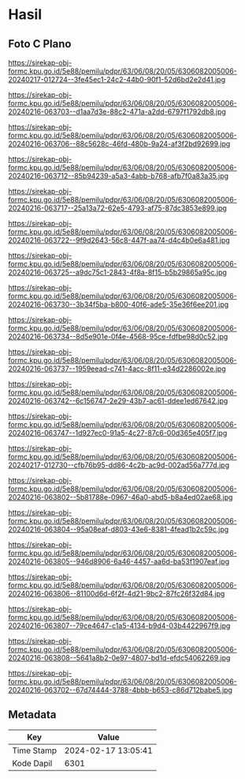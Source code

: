 # Hasil

## Foto C Plano

https://sirekap-obj-formc.kpu.go.id/5e88/pemilu/pdpr/63/06/08/20/05/6306082005006-20240217-012724--3fe45ec1-24c2-44b0-90f1-52d6bd2e2d41.jpg

https://sirekap-obj-formc.kpu.go.id/5e88/pemilu/pdpr/63/06/08/20/05/6306082005006-20240216-063703--d1aa7d3e-88c2-471a-a2dd-6797f1792db8.jpg

https://sirekap-obj-formc.kpu.go.id/5e88/pemilu/pdpr/63/06/08/20/05/6306082005006-20240216-063706--88c5628c-46fd-480b-9a24-af3f2bd92699.jpg

https://sirekap-obj-formc.kpu.go.id/5e88/pemilu/pdpr/63/06/08/20/05/6306082005006-20240216-063712--85b94239-a5a3-4abb-b768-afb7f0a83a35.jpg

https://sirekap-obj-formc.kpu.go.id/5e88/pemilu/pdpr/63/06/08/20/05/6306082005006-20240216-063717--25a13a72-62e5-4793-af75-87dc3853e899.jpg

https://sirekap-obj-formc.kpu.go.id/5e88/pemilu/pdpr/63/06/08/20/05/6306082005006-20240216-063722--9f9d2643-56c8-447f-aa74-d4c4b0e6a481.jpg

https://sirekap-obj-formc.kpu.go.id/5e88/pemilu/pdpr/63/06/08/20/05/6306082005006-20240216-063725--a9dc75c1-2843-4f8a-8f15-b5b29865a95c.jpg

https://sirekap-obj-formc.kpu.go.id/5e88/pemilu/pdpr/63/06/08/20/05/6306082005006-20240216-063730--3b34f5ba-b800-40f6-ade5-35e36f6ee201.jpg

https://sirekap-obj-formc.kpu.go.id/5e88/pemilu/pdpr/63/06/08/20/05/6306082005006-20240216-063734--8d5e901e-0f4e-4568-95ce-fdfbe98d0c52.jpg

https://sirekap-obj-formc.kpu.go.id/5e88/pemilu/pdpr/63/06/08/20/05/6306082005006-20240216-063737--1959eead-c741-4acc-8f11-e34d2286002e.jpg

https://sirekap-obj-formc.kpu.go.id/5e88/pemilu/pdpr/63/06/08/20/05/6306082005006-20240216-063742--6c156747-2e29-43b7-ac61-ddee1ed67642.jpg

https://sirekap-obj-formc.kpu.go.id/5e88/pemilu/pdpr/63/06/08/20/05/6306082005006-20240216-063747--1d927ec0-91a5-4c27-87c6-00d365e405f7.jpg

https://sirekap-obj-formc.kpu.go.id/5e88/pemilu/pdpr/63/06/08/20/05/6306082005006-20240217-012730--cfb76b95-dd86-4c2b-ac9d-002ad56a777d.jpg

https://sirekap-obj-formc.kpu.go.id/5e88/pemilu/pdpr/63/06/08/20/05/6306082005006-20240216-063802--5b81788e-0967-46a0-abd5-b8a4ed02ae68.jpg

https://sirekap-obj-formc.kpu.go.id/5e88/pemilu/pdpr/63/06/08/20/05/6306082005006-20240216-063804--95a08eaf-d803-43e6-8381-4fead1b2c59c.jpg

https://sirekap-obj-formc.kpu.go.id/5e88/pemilu/pdpr/63/06/08/20/05/6306082005006-20240216-063805--946d8906-6a46-4457-aa6d-ba53f1907eaf.jpg

https://sirekap-obj-formc.kpu.go.id/5e88/pemilu/pdpr/63/06/08/20/05/6306082005006-20240216-063806--81100d6d-6f2f-4d21-9bc2-87fc26f32d84.jpg

https://sirekap-obj-formc.kpu.go.id/5e88/pemilu/pdpr/63/06/08/20/05/6306082005006-20240216-063807--79ce4647-c1a5-4134-b9d4-03b4422967f9.jpg

https://sirekap-obj-formc.kpu.go.id/5e88/pemilu/pdpr/63/06/08/20/05/6306082005006-20240216-063808--5641a8b2-0e97-4807-bd1d-efdc54062269.jpg

https://sirekap-obj-formc.kpu.go.id/5e88/pemilu/pdpr/63/06/08/20/05/6306082005006-20240216-063702--67d74444-3788-4bbb-b653-c86d712babe5.jpg


## Metadata

| Key        | Value               |
| ---------- | ------------------- |
| Time Stamp | 2024-02-17 13:05:41 |
| Kode Dapil | 6301                |



